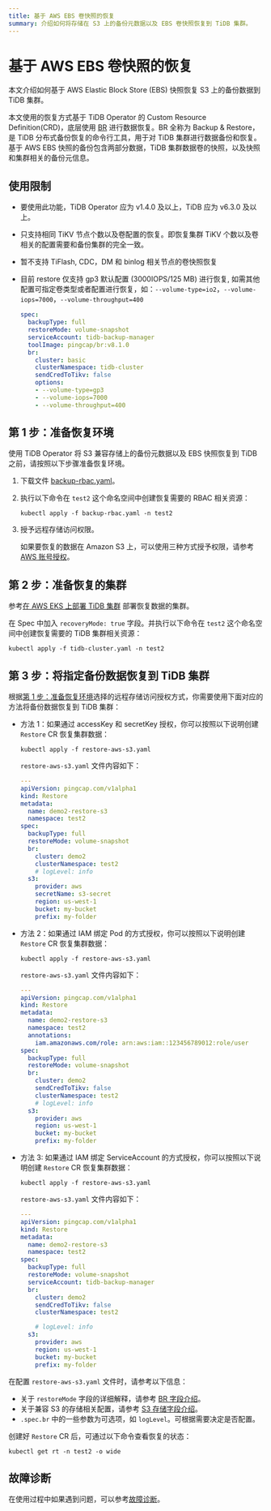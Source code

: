 ```yaml
---
title: 基于 AWS EBS 卷快照的恢复
summary: 介绍如何将存储在 S3 上的备份元数据以及 EBS 卷快照恢复到 TiDB 集群。
---
```


# 基于 AWS EBS 卷快照的恢复

本文介绍如何基于 AWS Elastic Block Store (EBS) 快照恢复 S3 上的备份数据到 TiDB 集群。

本文使用的恢复方式基于 TiDB Operator 的 Custom Resource Definition(CRD)，底层使用 [BR](https://docs.pingcap.com/zh/tidb/stable/backup-and-restore-overview) 进行数据恢复。BR 全称为 Backup & Restore，是 TiDB 分布式备份恢复的命令行工具，用于对 TiDB 集群进行数据备份和恢复。基于 AWS EBS 快照的备份包含两部分数据，TiDB 集群数据卷的快照，以及快照和集群相关的备份元信息。

## 使用限制

- 要使用此功能，TiDB Operator 应为 v1.4.0 及以上，TiDB 应为 v6.3.0 及以上。
- 只支持相同 TiKV 节点个数以及卷配置的恢复。即恢复集群 TiKV 个数以及卷相关的配置需要和备份集群的完全一致。
- 暂不支持 TiFlash, CDC，DM 和 binlog 相关节点的卷快照恢复
- 目前 restore 仅支持 gp3 默认配置 (3000IOPS/125 MB) 进行恢复, 如需其他配置可指定卷类型或者配置进行恢复，如：`--volume-type=io2`，`--volume-iops=7000`，`--volume-throughput=400`

  ```yaml
  spec:
    backupType: full
    restoreMode: volume-snapshot
    serviceAccount: tidb-backup-manager
    toolImage: pingcap/br:v8.1.0
    br:
      cluster: basic
      clusterNamespace: tidb-cluster
      sendCredToTikv: false
      options:
      - --volume-type=gp3
      - --volume-iops=7000
      - --volume-throughput=400
  ```

## 第 1 步：准备恢复环境

使用 TiDB Operator 将 S3 兼容存储上的备份元数据以及 EBS 快照恢复到 TiDB 之前，请按照以下步骤准备恢复环境。

1. 下载文件 [backup-rbac.yaml](https://github.com/pingcap/tidb-operator/blob/v1.6.0/manifests/backup/backup-rbac.yaml)。

2. 执行以下命令在 `test2` 这个命名空间中创建恢复需要的 RBAC 相关资源：

    ```shell
    kubectl apply -f backup-rbac.yaml -n test2
    ```

3. 授予远程存储访问权限。

    如果要恢复的数据在 Amazon S3 上，可以使用三种方式授予权限，请参考 [AWS 账号授权](grant-permissions-to-remote-storage.md#aws-账号授权)。

## 第 2 步：准备恢复的集群

参考[在 AWS EKS 上部署 TiDB 集群](deploy-on-aws-eks.md) 部署恢复数据的集群。

在 Spec 中加入 `recoveryMode: true` 字段。并执行以下命令在 `test2` 这个命名空间中创建恢复需要的 TiDB 集群相关资源：

```shell
kubectl apply -f tidb-cluster.yaml -n test2
```

## 第 3 步：将指定备份数据恢复到 TiDB 集群

根据[第 1 步：准备恢复环境](#第-1-步准备恢复环境)选择的远程存储访问授权方式，你需要使用下面对应的方法将备份数据恢复到 TiDB 集群：

+ 方法 1：如果通过 accessKey 和 secretKey 授权，你可以按照以下说明创建 `Restore` CR 恢复集群数据：

    ```shell
    kubectl apply -f restore-aws-s3.yaml
    ```

    `restore-aws-s3.yaml` 文件内容如下：

    ```yaml
    ---
    apiVersion: pingcap.com/v1alpha1
    kind: Restore
    metadata:
      name: demo2-restore-s3
      namespace: test2
    spec:
      backupType: full
      restoreMode: volume-snapshot
      br:
        cluster: demo2
        clusterNamespace: test2
        # logLevel: info
      s3:
        provider: aws
        secretName: s3-secret
        region: us-west-1
        bucket: my-bucket
        prefix: my-folder
    ```

+ 方法 2：如果通过 IAM 绑定 Pod 的方式授权，你可以按照以下说明创建 `Restore` CR 恢复集群数据：

    ```shell
    kubectl apply -f restore-aws-s3.yaml
    ```

    `restore-aws-s3.yaml` 文件内容如下：

    ```yaml
    ---
    apiVersion: pingcap.com/v1alpha1
    kind: Restore
    metadata:
      name: demo2-restore-s3
      namespace: test2
      annotations:
        iam.amazonaws.com/role: arn:aws:iam::123456789012:role/user
    spec:
      backupType: full
      restoreMode: volume-snapshot
      br:
        cluster: demo2
        sendCredToTikv: false
        clusterNamespace: test2
        # logLevel: info
      s3:
        provider: aws
        region: us-west-1
        bucket: my-bucket
        prefix: my-folder
    ```

+ 方法 3: 如果通过 IAM 绑定 ServiceAccount 的方式授权，你可以按照以下说明创建 `Restore` CR 恢复集群数据：

    ```shell
    kubectl apply -f restore-aws-s3.yaml
    ```

    `restore-aws-s3.yaml` 文件内容如下：

    ```yaml
    ---
    apiVersion: pingcap.com/v1alpha1
    kind: Restore
    metadata:
      name: demo2-restore-s3
      namespace: test2
    spec:
      backupType: full
      restoreMode: volume-snapshot
      serviceAccount: tidb-backup-manager
      br:
        cluster: demo2
        sendCredToTikv: false
        clusterNamespace: test2

        # logLevel: info
      s3:
        provider: aws
        region: us-west-1
        bucket: my-bucket
        prefix: my-folder
    ```

在配置 `restore-aws-s3.yaml` 文件时，请参考以下信息：

- 关于 `restoreMode` 字段的详细解释，请参考 [BR 字段介绍](backup-restore-cr.md#br-字段介绍)。
- 关于兼容 S3 的存储相关配置，请参考 [S3 存储字段介绍](backup-restore-cr.md#s3-存储字段介绍)。
- `.spec.br` 中的一些参数为可选项，如 `logLevel`。可根据需要决定是否配置。

创建好 `Restore` CR 后，可通过以下命令查看恢复的状态：

```shell
kubectl get rt -n test2 -o wide
```

## 故障诊断

在使用过程中如果遇到问题，可以参考[故障诊断](deploy-failures.md)。